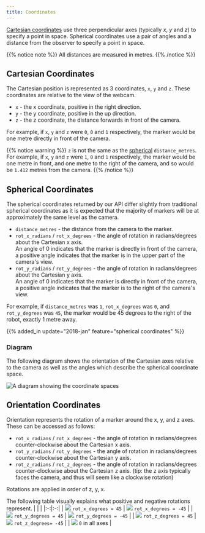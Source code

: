 ```yaml
---
title: Coordinates
---
```


[Cartesian coordinates](https://en.wikipedia.org/wiki/Cartesian_coordinate_system) use three perpendicular axes (typically _x_, _y_ and _z_) to specify a point in space.
Spherical coordinates use a pair of angles and a distance from the observer to specify a point in space.

{{% notice note %}}
All distances are measured in metres.
{{% /notice %}}

## Cartesian Coordinates
The Cartesian position is represented as 3 coordinates, `x`, `y` and `z`. These coordinates are relative to the view of the webcam.

- `x` - the x coordinate, positive in the right direction.
- `y` - the y coordinate, positive in the up direction.
- `z` - the z coordinate, the distance forwards in front of the camera.

For example, if `x`, `y` and `z` were `0`, `0` and `1` respectively, the marker would be one metre directly in front of the camera.

{{% notice warning %}}
`z` is not the same as the [spherical](#spherical-coordinates) `distance_metres`. For example, if `x`, `y` and `z` were `1`, `0` and `1` respectively, the marker would be one metre in front, and one metre to the right of the camera, and so would be `1.412` metres from the camera.
{{% /notice %}}

## Spherical Coordinates
The spherical coordinates returned by our API differ slightly from traditional
spherical coordinates as it is expected that the majority of markers will be at
approximately the same level as the camera.

 - `distance_metres` - the distance from the camera to the marker.
 - `rot_x_radians` / `rot_x_degrees` - the angle of rotation in radians/degrees
   about the Cartesian x axis.
   \
   An angle of 0 indicates that the marker is directly in front of the camera, a
   positive angle indicates that the marker is in the upper part of the camera's
   view.
 - `rot_y_radians` / `rot_y_degrees` - the angle of rotation in radians/degrees
   about the Cartesian y axis.
   \
   An angle of 0 indicates that the marker is directly in front of the camera, a
   positive angle indicates that the marker is to the right of the camera's
   view.

For example, if `distance_metres` was `1`, `rot_x_degrees` was `0`, and
`rot_y_degrees` was `45`, the marker would be 45 degrees to the right of the
robot, exactly 1 metre away.

{{% added_in update="2018-jan" feature="spherical coordinates" %}}

### Diagram

The following diagram shows the orientation of the Cartesian axes relative to
the camera as well as the angles which describe the spherical coordinate space.

![A diagram showing the coordinate spaces](/img/api/coordinate-spaces.svg)

## Orientation Coordinates

Orientation represents the rotation of a marker around the x, y, and z axes.
These can be accessed as follows:

- `rot_x_radians` / `rot_x_degrees` - the angle of rotation in radians/degrees
   counter-clockwise about the Cartesian x axis.
- `rot_y_radians` / `rot_y_degrees` - the angle of rotation in radians/degrees
   counter-clockwise about the Cartesian y axis.
- `rot_z_radians` / `rot_z_degrees` - the angle of rotation in radians/degrees
   counter-clockwise about the Cartesian z axis. (tip: the z axis typically
   faces the camera, and thus will seem like a clockwise rotation)

Rotations are applied in order of z, y, x.

The following table visually explains what positive and negative
rotations represent.
|  |  |
|:-:|:-:|
| <img src="/img/api/coordinate-orientations/m45x0y0z.png?width=200px" style="margin:0"/> `rot_x_degrees = 45` | <img src="/img/api/coordinate-orientations/m-45x0y0z.png?width=200px" style="margin:0"/>  `rot_x_degrees = -45` |
| <img src="/img/api/coordinate-orientations/m0x45y0z.png?width=200px" style="margin:0"/> `rot_y_degrees = 45` |  <img src="/img/api/coordinate-orientations/m0x-45y0z.png?width=200px" style="margin:0"/> `rot_y_degrees = -45` |
| <img src="/img/api/coordinate-orientations/m0x0y45z.png?width=200px" style="margin:0"/> `rot_z_degrees = 45` |  <img src="/img/api/coordinate-orientations/m0x0y-45z.png?width=200px" style="margin:0"/>  `rot_z_degrees= -45` |
|  <img src="/img/api/coordinate-orientations/m0x0y0z.png?width=200px" style="margin:0"/> `0` in all axes  |
